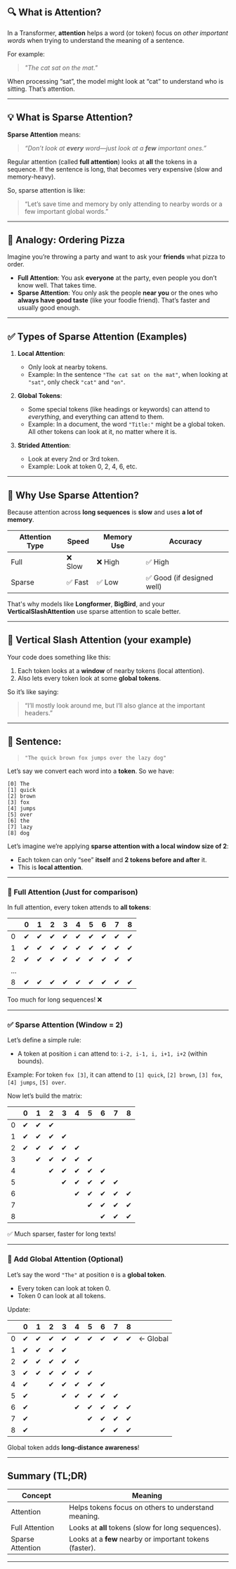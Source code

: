 ## 🔍 What is Attention?

In a Transformer, **attention** helps a word (or token) focus on *other important words* when trying to understand the meaning of a sentence.

For example:

> *"The cat sat on the mat."*

When processing “sat”, the model might look at “cat” to understand who is sitting. That’s attention.

---

## 💡 What is Sparse Attention?

**Sparse Attention** means:

> *“Don’t look at **every** word—just look at a **few** important ones.”*

Regular attention (called **full attention**) looks at **all** the tokens in a sequence. If the sentence is long, that becomes very expensive (slow and memory-heavy).

So, sparse attention is like:

> “Let’s save time and memory by only attending to nearby words or a few important global words.”

---

## 🍕 Analogy: Ordering Pizza

Imagine you’re throwing a party and want to ask your **friends** what pizza to order.

* **Full Attention**: You ask **everyone** at the party, even people you don’t know well. That takes time.
* **Sparse Attention**: You only ask the people **near you** or the ones who **always have good taste** (like your foodie friend). That’s faster and usually good enough.

---

## ✅ Types of Sparse Attention (Examples)

1. **Local Attention**:

   * Only look at nearby tokens.
   * Example: In the sentence `"The cat sat on the mat"`, when looking at `"sat"`, only check `"cat"` and `"on"`.

2. **Global Tokens**:

   * Some special tokens (like headings or keywords) can attend to *everything*, and everything can attend to them.
   * Example: In a document, the word `"Title:"` might be a global token. All other tokens can look at it, no matter where it is.

3. **Strided Attention**:

   * Look at every 2nd or 3rd token.
   * Example: Look at token 0, 2, 4, 6, etc.

---

## 🧠 Why Use Sparse Attention?

Because attention across **long sequences** is **slow** and uses **a lot of memory**.

| Attention Type | Speed  | Memory Use | Accuracy                  |
| -------------- | ------ | ---------- | ------------------------- |
| Full           | ❌ Slow | ❌ High     | ✅ High                    |
| Sparse         | ✅ Fast | ✅ Low      | ✅ Good (if designed well) |

That's why models like **Longformer**, **BigBird**, and your **VerticalSlashAttention** use sparse attention to scale better.

---

## 👀 Vertical Slash Attention (your example)

Your code does something like this:

1. Each token looks at a **window** of nearby tokens (local attention).
2. Also lets every token look at some **global tokens**.

So it’s like saying:

> “I’ll mostly look around me, but I’ll also glance at the important headers.”

---

## 🧸 Sentence:

> `"The quick brown fox jumps over the lazy dog"`

Let’s say we convert each word into a **token**. So we have:

```
[0] The  
[1] quick  
[2] brown  
[3] fox  
[4] jumps  
[5] over  
[6] the  
[7] lazy  
[8] dog
```

Let’s imagine we’re applying **sparse attention with a local window size of 2**:

* Each token can only “see” **itself** and **2 tokens before and after** it.
* This is **local attention**.

---

### 🧠 Full Attention (Just for comparison)

In full attention, every token attends to **all tokens**:

|     | 0 | 1 | 2 | 3 | 4 | 5 | 6 | 7 | 8 |
| --- | - | - | - | - | - | - | - | - | - |
| 0   | ✔ | ✔ | ✔ | ✔ | ✔ | ✔ | ✔ | ✔ | ✔ |
| 1   | ✔ | ✔ | ✔ | ✔ | ✔ | ✔ | ✔ | ✔ | ✔ |
| 2   | ✔ | ✔ | ✔ | ✔ | ✔ | ✔ | ✔ | ✔ | ✔ |
| ... |   |   |   |   |   |   |   |   |   |
| 8   | ✔ | ✔ | ✔ | ✔ | ✔ | ✔ | ✔ | ✔ | ✔ |

Too much for long sequences! ❌

---

### ✅ Sparse Attention (Window = 2)

Let’s define a simple rule:

* A token at position `i` can attend to: `i-2, i-1, i, i+1, i+2` (within bounds).

Example:
For token `fox [3]`, it can attend to `[1] quick`, `[2] brown`, `[3] fox`, `[4] jumps`, `[5] over`.

Now let’s build the matrix:

|   | 0 | 1 | 2 | 3 | 4 | 5 | 6 | 7 | 8 |
| - | - | - | - | - | - | - | - | - | - |
| 0 | ✔ | ✔ | ✔ |   |   |   |   |   |   |
| 1 | ✔ | ✔ | ✔ | ✔ |   |   |   |   |   |
| 2 | ✔ | ✔ | ✔ | ✔ | ✔ |   |   |   |   |
| 3 |   | ✔ | ✔ | ✔ | ✔ | ✔ |   |   |   |
| 4 |   |   | ✔ | ✔ | ✔ | ✔ | ✔ |   |   |
| 5 |   |   |   | ✔ | ✔ | ✔ | ✔ | ✔ |   |
| 6 |   |   |   |   | ✔ | ✔ | ✔ | ✔ | ✔ |
| 7 |   |   |   |   |   | ✔ | ✔ | ✔ | ✔ |
| 8 |   |   |   |   |   |   | ✔ | ✔ | ✔ |

✅ Much sparser, faster for long texts!

---

### 🚀 Add Global Attention (Optional)

Let’s say the word `"The"` at position `0` is a **global token**.

* Every token can look at token 0.
* Token 0 can look at all tokens.

Update:

|   | 0 | 1 | 2 | 3 | 4 | 5 | 6 | 7 | 8 |          |
| - | - | - | - | - | - | - | - | - | - | -------- |
| 0 | ✔ | ✔ | ✔ | ✔ | ✔ | ✔ | ✔ | ✔ | ✔ | ← Global |
| 1 | ✔ | ✔ | ✔ | ✔ |   |   |   |   |   |          |
| 2 | ✔ | ✔ | ✔ | ✔ | ✔ |   |   |   |   |          |
| 3 | ✔ | ✔ | ✔ | ✔ | ✔ | ✔ |   |   |   |          |
| 4 | ✔ |   | ✔ | ✔ | ✔ | ✔ | ✔ |   |   |          |
| 5 | ✔ |   |   | ✔ | ✔ | ✔ | ✔ | ✔ |   |          |
| 6 | ✔ |   |   |   | ✔ | ✔ | ✔ | ✔ | ✔ |          |
| 7 | ✔ |   |   |   |   | ✔ | ✔ | ✔ | ✔ |          |
| 8 | ✔ |   |   |   |   |   | ✔ | ✔ | ✔ |          |

Global token adds **long-distance awareness**!

---

## Summary (TL;DR)

| Concept          | Meaning                                                                |
| ---------------- | ---------------------------------------------------------------------- |
| Attention        | Helps tokens focus on others to understand meaning.                    |
| Full Attention   | Looks at **all** tokens (slow for long sequences).                     |
| Sparse Attention | Looks at a **few** nearby or important tokens (faster).                |

---
